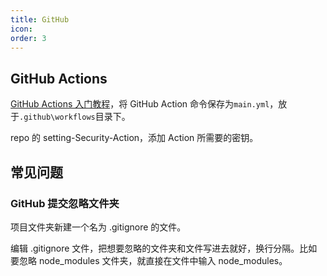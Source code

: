 ```yaml
---
title: GitHub
icon:
order: 3
---
```


## GitHub Actions

[GitHub Actions 入门教程](http://www.ruanyifeng.com/blog/2019/09/getting-started-with-github-actions.html)，将 GitHub Action 命令保存为`main.yml`，放于`.github\workflows`目录下。

repo 的 setting-Security-Action，添加 Action 所需要的密钥。

## 常见问题

### GitHub 提交忽略文件夹

项目文件夹新建一个名为 .gitignore 的文件。

编辑 .gitignore 文件，把想要忽略的文件夹和文件写进去就好，换行分隔。比如要忽略 node_modules 文件夹，就直接在文件中输入 node_modules。
